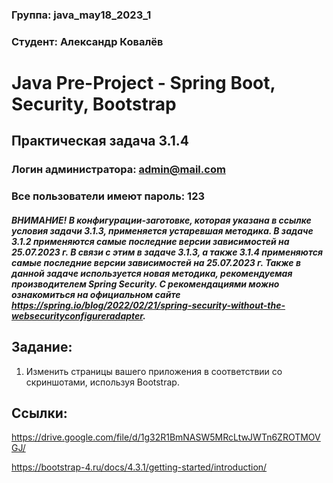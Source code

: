 ### **Группа: java_may18_2023_1**
### **Студент: Александр Ковалёв**
# Java Pre-Project - Spring Boot, Security, Bootstrap
## Практическая задача 3.1.4
### Логин администратора: admin@mail.com
### Все пользователи имеют пароль: 123
#### _ВНИМАНИЕ! В конфигурации-заготовке, которая указана в ссылке условия задачи 3.1.3, применяется устаревшая методика. В задаче 3.1.2 применяются самые последние версии зависимостей на 25.07.2023 г. В связи с этим в задаче 3.1.3, а также 3.1.4 применяются самые последние версии зависимостей на 25.07.2023 г. Также в данной задаче используется новая методика, рекомендуемая производителем Spring Security. С рекомендациями можно ознакомиться на официальном сайте https://spring.io/blog/2022/02/21/spring-security-without-the-websecurityconfigureradapter._

## Задание:
1. Изменить страницы вашего приложения в соответствии со скриншотами, используя Bootstrap.

## Ссылки:
https://drive.google.com/file/d/1g32R1BmNASW5MRcLtwJWTn6ZROTMOVGJ/

https://bootstrap-4.ru/docs/4.3.1/getting-started/introduction/
